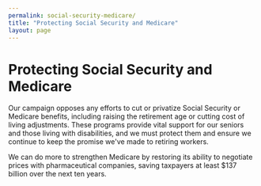 ```yaml
---
permalink: social-security-medicare/
title: "Protecting Social Security and Medicare"
layout: page
---
```


# Protecting Social Security and Medicare

Our campaign opposes any efforts to cut or privatize Social Security or Medicare benefits, including raising the retirement age or cutting cost of living adjustments. These programs provide vital support for our seniors and those living with disabilities, and we must protect them and ensure we continue to keep the promise we've made to retiring workers.

We can do more to strengthen Medicare by restoring its ability to negotiate prices with pharmaceutical companies, saving taxpayers at least $137 billion over the next ten years.
